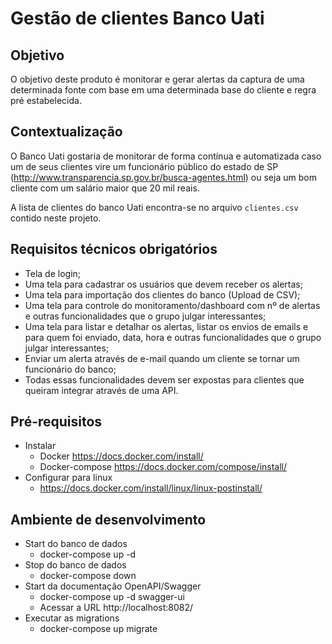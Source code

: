 # Gestão de clientes Banco Uati

## Objetivo

O objetivo deste produto é monitorar e gerar alertas da captura de uma determinada fonte com base em uma determinada base do cliente e regra pré estabelecida.


## Contextualização

O Banco Uati gostaria de monitorar de forma contínua e automatizada caso um de seus clientes vire um funcionário público do estado de SP (http://www.transparencia.sp.gov.br/busca-agentes.html) ou seja um bom cliente com um salário maior que 20 mil reais.

A lista de clientes do banco Uati encontra-se no arquivo ``clientes.csv`` contido neste projeto.


## Requisitos técnicos obrigatórios

- Tela de login;
- Uma tela para cadastrar os usuários que devem receber os alertas;
- Uma tela para importação dos clientes do banco (Upload de CSV);
- Uma tela para controle do monitoramento/dashboard com nº de alertas e outras funcionalidades que o grupo julgar interessantes;
- Uma tela para listar e detalhar os alertas,  listar os envios de emails e para quem foi enviado, data, hora e outras funcionalidades que o grupo julgar interessantes;
- Enviar um alerta através de e-mail quando um cliente se tornar um funcionário do banco;
- Todas essas funcionalidades devem ser expostas para clientes que queiram integrar através de uma API.


## Pré-requisitos
- Instalar 
  - Docker https://docs.docker.com/install/
  - Docker-compose https://docs.docker.com/compose/install/
- Configurar para linux
  - https://docs.docker.com/install/linux/linux-postinstall/

## Ambiente de desenvolvimento

- Start do banco de dados
  - docker-compose up -d
- Stop do banco de dados
  - docker-compose down
- Start da documentação OpenAPI/Swagger
  - docker-compose up -d swagger-ui
  - Acessar a URL http://localhost:8082/
- Executar as migrations
  - docker-compose up migrate
